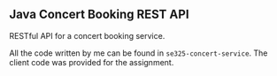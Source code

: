 ## Java Concert Booking REST API

 RESTful API for a concert booking service. 

All the code written by me can be found in `se325-concert-service`. The client code was provided for the assignment.
